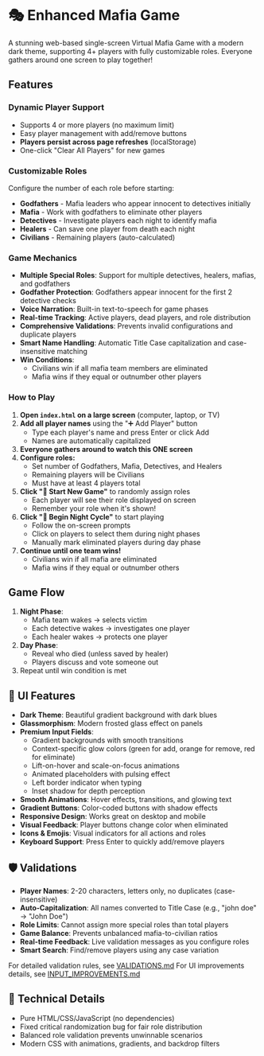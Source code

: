 # 🎭 Enhanced Mafia Game

A stunning web-based single-screen Virtual Mafia Game with a modern dark theme, supporting 4+ players with fully customizable roles. Everyone gathers around one screen to play together!

## Features

### Dynamic Player Support
- Supports 4 or more players (no maximum limit)
- Easy player management with add/remove buttons
- **Players persist across page refreshes** (localStorage)
- One-click "Clear All Players" for new games

### Customizable Roles
Configure the number of each role before starting:
- **Godfathers** - Mafia leaders who appear innocent to detectives initially
- **Mafia** - Work with godfathers to eliminate other players
- **Detectives** - Investigate players each night to identify mafia
- **Healers** - Can save one player from death each night
- **Civilians** - Remaining players (auto-calculated)

### Game Mechanics
- **Multiple Special Roles**: Support for multiple detectives, healers, mafias, and godfathers
- **Godfather Protection**: Godfathers appear innocent for the first 2 detective checks
- **Voice Narration**: Built-in text-to-speech for game phases
- **Real-time Tracking**: Active players, dead players, and role distribution
- **Comprehensive Validations**: Prevents invalid configurations and duplicate players
- **Smart Name Handling**: Automatic Title Case capitalization and case-insensitive matching
- **Win Conditions**:
  - Civilians win if all mafia team members are eliminated
  - Mafia wins if they equal or outnumber other players

### How to Play

1. **Open `index.html` on a large screen** (computer, laptop, or TV)
2. **Add all player names** using the "➕ Add Player" button
   - Type each player's name and press Enter or click Add
   - Names are automatically capitalized
3. **Everyone gathers around to watch this ONE screen**
4. **Configure roles:**
   - Set number of Godfathers, Mafia, Detectives, and Healers
   - Remaining players will be Civilians
   - Must have at least 4 players total
5. **Click "🎲 Start New Game"** to randomly assign roles
   - Each player will see their role displayed on screen
   - Remember your role when it's shown!
6. **Click "🌙 Begin Night Cycle"** to start playing
   - Follow the on-screen prompts
   - Click on players to select them during night phases
   - Manually mark eliminated players during day phase
7. **Continue until one team wins!**
   - Civilians win if all mafia are eliminated
   - Mafia wins if they equal or outnumber others

## Game Flow
1. **Night Phase**:
   - Mafia team wakes → selects victim
   - Each detective wakes → investigates one player
   - Each healer wakes → protects one player
2. **Day Phase**:
   - Reveal who died (unless saved by healer)
   - Players discuss and vote someone out
3. Repeat until win condition is met

## 🎨 UI Features
- **Dark Theme**: Beautiful gradient background with dark blues
- **Glassmorphism**: Modern frosted glass effect on panels
- **Premium Input Fields**: 
  - Gradient backgrounds with smooth transitions
  - Context-specific glow colors (green for add, orange for remove, red for eliminate)
  - Lift-on-hover and scale-on-focus animations
  - Animated placeholders with pulsing effect
  - Left border indicator when typing
  - Inset shadow for depth perception
- **Smooth Animations**: Hover effects, transitions, and glowing text
- **Gradient Buttons**: Color-coded buttons with shadow effects
- **Responsive Design**: Works great on desktop and mobile
- **Visual Feedback**: Player buttons change color when eliminated
- **Icons & Emojis**: Visual indicators for all actions and roles
- **Keyboard Support**: Press Enter to quickly add/remove players

## 🛡️ Validations
- **Player Names**: 2-20 characters, letters only, no duplicates (case-insensitive)
- **Auto-Capitalization**: All names converted to Title Case (e.g., "john doe" → "John Doe")
- **Role Limits**: Cannot assign more special roles than total players
- **Game Balance**: Prevents unbalanced mafia-to-civilian ratios
- **Real-time Feedback**: Live validation messages as you configure roles
- **Smart Search**: Find/remove players using any case variation

For detailed validation rules, see [VALIDATIONS.md](VALIDATIONS.md)
For UI improvements details, see [INPUT_IMPROVEMENTS.md](INPUT_IMPROVEMENTS.md)

## 🔧 Technical Details
- Pure HTML/CSS/JavaScript (no dependencies)
- Fixed critical randomization bug for fair role distribution
- Balanced role validation prevents unwinnable scenarios
- Modern CSS with animations, gradients, and backdrop filters
